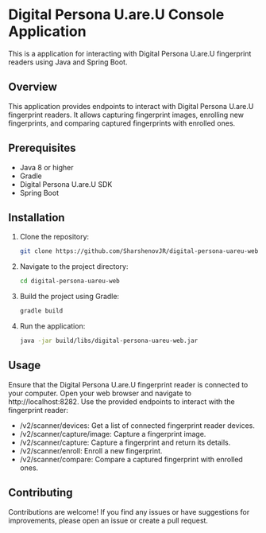# Digital Persona U.are.U Console Application

This is a application for interacting with Digital Persona U.are.U fingerprint readers using Java and Spring Boot.

## Overview

This application provides endpoints to interact with Digital Persona U.are.U fingerprint readers. It allows capturing fingerprint images, enrolling new fingerprints, and comparing captured fingerprints with enrolled ones.

## Prerequisites

- Java 8 or higher
- Gradle
- Digital Persona U.are.U SDK
- Spring Boot

## Installation

1. Clone the repository:

   ```bash
   git clone https://github.com/SharshenovJR/digital-persona-uareu-web.git

2. Navigate to the project directory:

   ```bash
   cd digital-persona-uareu-web
   
4. Build the project using Gradle:
   
   ```bash
   gradle build
   
6. Run the application:

   ```bash
   java -jar build/libs/digital-persona-uareu-web.jar

## Usage

Ensure that the Digital Persona U.are.U fingerprint reader is connected to your computer.
Open your web browser and navigate to http://localhost:8282.
Use the provided endpoints to interact with the fingerprint reader:
- /v2/scanner/devices: Get a list of connected fingerprint reader devices.
- /v2/scanner/capture/image: Capture a fingerprint image.
- /v2/scanner/capture: Capture a fingerprint and return its details.
- /v2/scanner/enroll: Enroll a new fingerprint.
- /v2/scanner/compare: Compare a captured fingerprint with enrolled ones.

## Contributing

Contributions are welcome! If you find any issues or have suggestions for improvements, please open an issue or create a pull request.
